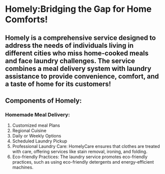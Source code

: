 # Homely:Bridging the Gap for Home Comforts!


## Homely is a comprehensive service designed to address the needs of individuals living in different cities who miss home-cooked meals and face laundry challenges. The service combines a meal delivery system with laundry assistance to provide convenience, comfort, and a taste of home for its customers!

## Components of Homely:

### Homemade Meal Delivery:

1. Customized meal Plans
2. Regional Cuisine
3. Daily or Weekly Options
4. Scheduled Laundry Pickup
5. Professional Laundry Care: HomelyCare ensures that clothes are treated with care, offering services like stain removal, ironing, and folding.
6. Eco-friendly Practices: The laundry service promotes eco-friendly practices, such as using eco-friendly detergents and energy-efficient machines.
